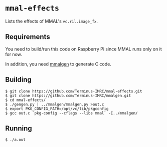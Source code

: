 # `mmal-effects`

Lists the effects of MMAL's `vc.ril.image_fx`.


## Requirements

You need to build/run this code on Raspberry Pi since MMAL runs only on it for
now.

In addition, you need [mmalgen](https://github.com/Terminus-IMRC/mmalgen) to
generate C code.


## Building

```
$ git clone https://github.com/Terminus-IMRC/mmal-effects.git
$ git clone https://github.com/Terminus-IMRC/mmalgen.git
$ cd mmal-effects/
$ ./gengen.py | ../mmalgen/mmalgen.py >out.c
$ export PKG_CONFIG_PATH=/opt/vc/lib/pkgconfig
$ gcc out.c `pkg-config --cflags --libs mmal` -I../mmalgen/
```


## Running

```
$ ./a.out
```
